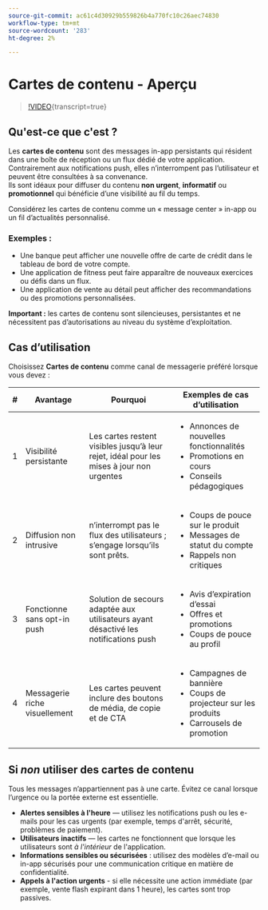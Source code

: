 ```yaml
---
source-git-commit: ac61c4d30929b559826b4a770fc10c26aec74830
workflow-type: tm+mt
source-wordcount: '283'
ht-degree: 2%

---
```

# Cartes de contenu - Aperçu

>[!VIDEO](https://video.tv.adobe.com/v/3460084/?learn=on&enablevpops&captions=fre_fr){transcript=true}

## Qu&#39;est-ce que c&#39;est ?

Les **cartes de contenu** sont des messages in-app persistants qui résident dans une boîte de réception ou un flux dédié de votre application. Contrairement aux notifications push, elles n’interrompent pas l’utilisateur et peuvent être consultées à sa convenance.\
Ils sont idéaux pour diffuser du contenu **non urgent**, **informatif** ou **promotionnel** qui bénéficie d’une visibilité au fil du temps.

Considérez les cartes de contenu comme un « message center » in-app ou un fil d’actualités personnalisé.

### Exemples :

- Une banque peut afficher une nouvelle offre de carte de crédit dans le tableau de bord de votre compte.
- Une application de fitness peut faire apparaître de nouveaux exercices ou défis dans un flux.
- Une application de vente au détail peut afficher des recommandations ou des promotions personnalisées.

**Important :** les cartes de contenu sont silencieuses, persistantes et ne nécessitent pas d’autorisations au niveau du système d’exploitation.

## Cas d’utilisation

Choisissez **Cartes de contenu** comme canal de messagerie préféré lorsque vous devez :

| # | Avantage | Pourquoi | Exemples de cas d’utilisation |
|---|---------|-----|-------------------|
| 1 | Visibilité persistante | Les cartes restent visibles jusqu’à leur rejet, idéal pour les mises à jour non urgentes | <ul><li>Annonces de nouvelles fonctionnalités</li><li>Promotions en cours</li><li>Conseils pédagogiques</li></ul> |
| 2 | Diffusion non intrusive | n’interrompt pas le flux des utilisateurs ; s’engage lorsqu’ils sont prêts. | <ul><li>Coups de pouce sur le produit</li><li>Messages de statut du compte</li><li>Rappels non critiques</li></ul> |
| 3 | Fonctionne sans opt-in push | Solution de secours adaptée aux utilisateurs ayant désactivé les notifications push | <ul><li>Avis d’expiration d’essai</li><li>Offres et promotions</li><li>Coups de pouce au profil</li></ul> |
| 4 | Messagerie riche visuellement | Les cartes peuvent inclure des boutons de média, de copie et de CTA | <ul><li>Campagnes de bannière</li><li>Coups de projecteur sur les produits</li><li>Carrousels de promotion</li></ul> |

## Si *non* utiliser des cartes de contenu

Tous les messages n’appartiennent pas à une carte. Évitez ce canal lorsque l’urgence ou la portée externe est essentielle.

- **Alertes sensibles à l&#39;heure** — utilisez les notifications push ou les e-mails pour les cas urgents (par exemple, temps d&#39;arrêt, sécurité, problèmes de paiement).
- **Utilisateurs inactifs** — les cartes ne fonctionnent que lorsque les utilisateurs sont *à l&#39;intérieur* de l&#39;application.
- **Informations sensibles ou sécurisées** : utilisez des modèles d’e-mail ou in-app sécurisés pour une communication critique en matière de confidentialité.
- **Appels à l&#39;action urgents** - si elle nécessite une action immédiate (par exemple, vente flash expirant dans 1 heure), les cartes sont trop passives.
